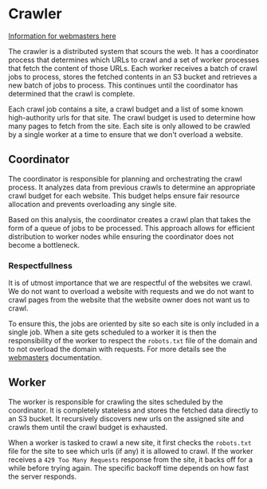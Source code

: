 # Crawler
[Information for webmasters here](https://stract.com/webmasters)

The crawler is a distributed system that scours the web. It has a coordinator process that determines which URLs to crawl and a set of worker processes that fetch the content of those URLs. Each worker receives a batch of crawl jobs to process, stores the fetched contents in an S3 bucket and retrieves a new batch of jobs to process. This continues until the coordinator has determined that the crawl is complete.

Each crawl job contains a site, a crawl budget and a list of some known high-authority urls for that site. The crawl budget is used to determine how many pages to fetch from the site. Each site is only allowed to be crawled by a single worker at a time to ensure that we don't overload a website.

## Coordinator
The coordinator is responsible for planning and orchestrating the crawl process. It analyzes data from previous crawls to determine an appropriate crawl budget for each website. This budget helps ensure fair resource allocation and prevents overloading any single site.

Based on this analysis, the coordinator creates a crawl plan that takes the form of a queue of jobs to be processed. This approach allows for efficient distribution to worker nodes while ensuring the coordinator does not become a bottleneck.

### Respectfullness
It is of utmost importance that we are respectful of the websites we crawl. We do not want to overload a website with requests and we do not want to crawl pages from the website that the website owner does not want us to crawl.

To ensure this, the jobs are oriented by site so each site is only included in a single job. When a site gets scheduled to a worker it is then the responsibility of the worker to respect the `robots.txt` file of the domain and to not overload the domain with requests. For more details see the [webmasters](https://stract.com/webmasters) documentation.

## Worker
The worker is responsible for crawling the sites scheduled by the coordinator. It is completely stateless and stores the fetched data directly to an S3 bucket. It recursively discovers new urls on the assigned site and crawls them until the crawl budget is exhausted.

When a worker is tasked to crawl a new site, it first checks the `robots.txt` file for the site to see which urls (if any) it is allowed to crawl.
If the worker receives a `429 Too Many Requests` response from the site, it backs off for a while before trying again. The specific backoff time depends on how fast the server responds.
